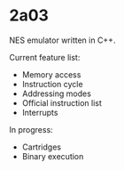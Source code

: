 # 2a03

NES emulator written in C++. 

Current feature list:
- Memory access
- Instruction cycle
- Addressing modes
- Official instruction list
- Interrupts

In progress:
- Cartridges
- Binary execution
